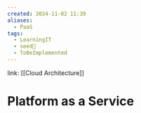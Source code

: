 ```yaml
---
created: 2024-11-02 11:39
aliases:
  - PaaS
tags:
  - LearningIT
  - seed🌱
  - ToBeImplemented
---
```


link: [[Cloud Architecture]]

# Platform as a Service
